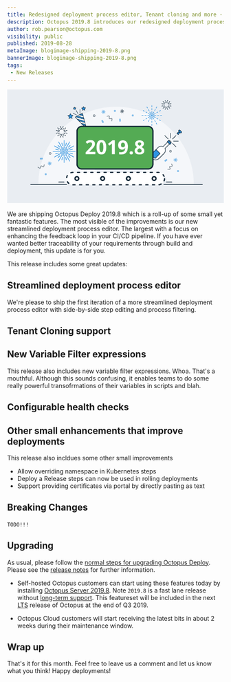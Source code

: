 ```yaml
---
title: Redesigned deployment process editor, Tenant cloning and more - Octopus Deploy 2019.4
description: Octopus 2019.8 introduces our redesigned deployment process editor, Tenant cloning,
author: rob.pearson@octopus.com
visibility: public
published: 2019-08-28
metaImage: blogimage-shipping-2019-8.png
bannerImage: blogimage-shipping-2019-8.png
tags:
 - New Releases
---
```


![Octopus Deploy 2019.8 announcement fireworks](blogimage-shipping-2019-8.png)

We are shipping Octopus Deploy 2019.8 which is a roll-up of some small yet fantastic features. The most visible of the improvements is our new streamlined deployment process editor. The largest  with a focus on enhancing the feedback loop in your CI/CD pipeline.  If you have ever wanted better traceability of your requirements through build and deployment, this update is for you. 

This release includes some great updates: 


## Streamlined deployment process editor 

We're please to ship the first iteration of a more streamlined deployment process editor with side-by-side step editing and process filtering. 

## Tenant Cloning support



## New Variable Filter expressions

This release also includes new variable filter expressions. Whoa. That's a mouthful. Although this sounds confusing, it enables teams to do some really powerful transofrmations of their variables in scripts and blah.

## Configurable health checks 




## Other small enhancements that improve deployments

This release also incldues some other small improvements 

* Allow overriding namespace in Kubernetes steps
* Deploy a Release steps can now be used in rolling deployments
* Support providing certificates via portal by directly pasting as text

## Breaking Changes

`TODO!!!`

## Upgrading

As usual, please follow the [normal steps for upgrading Octopus Deploy](https://octopus.com/docs/administration/upgrading). Please see the [release notes](https://octopus.com/downloads/compare?to=2019.8.0) for further information.

* Self-hosted Octopus customers can start using these features today by installing [Octopus Server 2019.8](https://octopus.com/downloads). Note `2019.8` is a fast lane release without [long-term support](https://octopus.com/docs/administration/upgrading/long-term-support). This featureset will be included in the next [LTS](https://octopus.com/docs/administration/upgrading/long-term-support) release of Octopus at the end of Q3 2019.

* Octopus Cloud customers will start receiving the latest bits in about 2 weeks during their maintenance window.

## Wrap up

That's it for this month. Feel free to leave us a comment and let us know what you think! Happy deployments!
